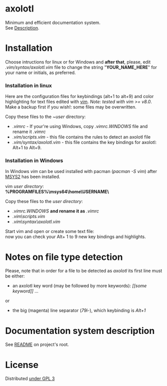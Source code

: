 axolotl
=======

Minimum and efficient documentation system.   
See [Description](https://github.com/circulosmeos/axolotl/).

Installation
============

Choose intructions for linux or for Windows and **after that**, please, edit *.vim/syntax/axolotl.vim* file to change the string "**YOUR_NAME_HERE**" for your name or initials, as preferred.

### Installation in linux

Here are the configuration files for keybindings (alt+1 to alt+9) and color highlighting for text files edited with [vim](https://www.editplus.com/). *Note: tested with vim >= v8.0*.   
Make a backup first if you wish!: some files may be overwritten.

Copy these files to the *~user* directory:    

* *.vimrc* - If your're using Windows, copy *.vimrc.WINDOWS* file and rename it *.vimrc*
* *.vim/scripts.vim* - this file contains the rules to detect an axolotl file
* *.vim/syntax/axolotl.vim* - this file contains the key bindings for axolotl: Alt+1 to Alt+9.

### Installation in Windows

In Windows *vim* can be used installed with pacman (*pacman -S vim*) after [MSYS2](https://msys2.github.io/) has been installed.

vim *user directory*:   
	**%PROGRAMFILES%\\msys64\\home\\USERNAME\\**

Copy these files to the *user directory*:    

* *.vimrc.WINDOWS*  **and rename it as** *.vimrc* 
* *.vim\\scripts.vim*
* *.vim\\syntax\\axolotl.vim*

Start vim and open or create some text file:   
now you can check your Alt+ 1 to 9 new key bindings and highlights.

Notes on file type detection
============================

Please, note that in order for a file to be detected as *axolotl* its first line must be either:

* an axolotl key word (may be followed by more keywords): *[[some keyword]]* ...

or   

* the big (magenta) line separator (*79i-<ESC>*), which keybinding is *Alt+1*

Documentation system description
================================

See [README](https://github.com/circulosmeos/axolotl/) on project's root.

License
=======

Distributed [under GPL 3](http://www.gnu.org/licenses/gpl-3.0.html)
